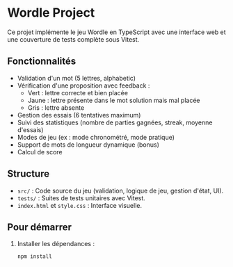 # Wordle Project

Ce projet implémente le jeu Wordle en TypeScript avec une interface web et une couverture de tests complète sous Vitest.

## Fonctionnalités

- Validation d'un mot (5 lettres, alphabetic)
- Vérification d'une proposition avec feedback :
  - Vert : lettre correcte et bien placée
  - Jaune : lettre présente dans le mot solution mais mal placée
  - Gris : lettre absente
- Gestion des essais (6 tentatives maximum)
- Suivi des statistiques (nombre de parties gagnées, streak, moyenne d'essais)
- Modes de jeu (ex : mode chronométré, mode pratique)
- Support de mots de longueur dynamique (bonus)
- Calcul de score

## Structure

- `src/` : Code source du jeu (validation, logique de jeu, gestion d'état, UI).
- `tests/` : Suites de tests unitaires avec Vitest.
- `index.html` et `style.css` : Interface visuelle.

## Pour démarrer

1. Installer les dépendances :
   ```bash
   npm install
